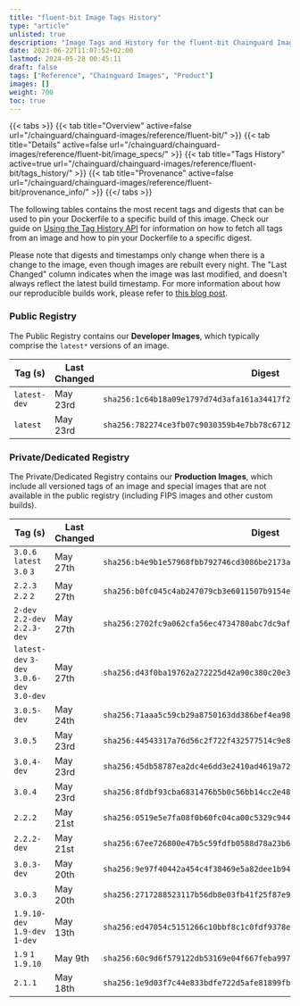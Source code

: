 ```yaml
---
title: "fluent-bit Image Tags History"
type: "article"
unlisted: true
description: "Image Tags and History for the fluent-bit Chainguard Image"
date: 2023-06-22T11:07:52+02:00
lastmod: 2024-05-28 00:45:11
draft: false
tags: ["Reference", "Chainguard Images", "Product"]
images: []
weight: 700
toc: true
---
```


{{< tabs >}}
{{< tab title="Overview" active=false url="/chainguard/chainguard-images/reference/fluent-bit/" >}}
{{< tab title="Details" active=false url="/chainguard/chainguard-images/reference/fluent-bit/image_specs/" >}}
{{< tab title="Tags History" active=true url="/chainguard/chainguard-images/reference/fluent-bit/tags_history/" >}}
{{< tab title="Provenance" active=false url="/chainguard/chainguard-images/reference/fluent-bit/provenance_info/" >}}
{{</ tabs >}}

The following tables contains the most recent tags and digests that can be used to pin your Dockerfile to a specific build of this image. Check our guide on [Using the Tag History API](/chainguard/chainguard-images/using-the-tag-history-api/) for information on how to fetch all tags from an image and how to pin your Dockerfile to a specific digest.

Please note that digests and timestamps only change when there is a change to the image, even though images are rebuilt every night. The "Last Changed" column indicates when the image was last modified, and doesn't always reflect the latest build timestamp. For more information about how our reproducible builds work, please refer to [this blog post](https://www.chainguard.dev/unchained/reproducing-chainguards-reproducible-image-builds).

### Public Registry
The Public Registry contains our **Developer Images**, which typically comprise the `latest*` versions of an image.

| Tag (s)       | Last Changed | Digest                                                                    |
|---------------|--------------|---------------------------------------------------------------------------|
|  `latest-dev` | May 23rd     | `sha256:1c64b18a09e1797d74d3afa161a34417f2280c4d44515e14e44b9f1926def9ee` |
|  `latest`     | May 23rd     | `sha256:782274ce3fb07c9030359b4e7bb78c67124e62440c557079e59bd29627b8c6d3` |


### Private/Dedicated Registry
The Private/Dedicated Registry contains our **Production Images**, which include all versioned tags of an image and special images that are not available in the public registry (including FIPS images and other custom builds).

| Tag (s)                                     | Last Changed | Digest                                                                    |
|---------------------------------------------|--------------|---------------------------------------------------------------------------|
|  `3.0.6` `latest` `3.0` `3`                 | May 27th     | `sha256:b4e9b1e57968fbb792746cd3086be2173a4164d4f7437708a8aa4218ca1f4e45` |
|  `2.2.3` `2.2` `2`                          | May 27th     | `sha256:b0fc045c4ab247079cb3e6011507b9154e59e0ad5ee9210ce8d05e61c9427288` |
|  `2-dev` `2.2-dev` `2.2.3-dev`              | May 27th     | `sha256:2702fc9a062cfa56ec4734780abc7dc9af475d52ef30678fd5bf27babf992555` |
|  `latest-dev` `3-dev` `3.0.6-dev` `3.0-dev` | May 27th     | `sha256:d43f0ba19762a272225d42a90c380c20e3237b85307ad7ab15e677ad30037564` |
|  `3.0.5-dev`                                | May 24th     | `sha256:71aaa5c59cb29a8750163dd386bef4ea984ee899f9745ad6d9d2ccd46061a2e0` |
|  `3.0.5`                                    | May 23rd     | `sha256:44543317a76d56c2f722f432577514c9e8e6dcb77447094a9c3afb81fd2d0b60` |
|  `3.0.4-dev`                                | May 23rd     | `sha256:45db58787ea2dc4e6dd3e2410ad4619a72de0556592e0e8824e23e2fdbaf2cc0` |
|  `3.0.4`                                    | May 23rd     | `sha256:8fdbf93cba6831476b5b0c56bb14cc2e487f9cf25369071092926b41d7788829` |
|  `2.2.2`                                    | May 21st     | `sha256:0519e5e7fa08f0b60fc04ca00c5329c9448ff2fc8701ced1baab09b72448c366` |
|  `2.2.2-dev`                                | May 21st     | `sha256:67ee726800e47b5c59fdfb0588d78a23b604f46c26825f0813005e181cc77133` |
|  `3.0.3-dev`                                | May 20th     | `sha256:9e97f40442a454c4f38469e5a82dee1b94c514ffa4cff2a28c089e4e190cc45c` |
|  `3.0.3`                                    | May 20th     | `sha256:2717288523117b56db8e03fb41f25f87e9de3dbc960c3db141bcdb6849cbc78b` |
|  `1.9.10-dev` `1.9-dev` `1-dev`             | May 13th     | `sha256:ed47054c5151266c10bbf8c1c0fdf9378e2cf8be92ed4046cc3839bcc51ca62c` |
|  `1.9` `1` `1.9.10`                         | May 9th      | `sha256:60c9d6f579122db53169e04f667feba997494a3352f068250baab3ebf626a620` |
|  `2.1.1`                                    | May 18th     | `sha256:1e9d03f7c44e833bdfe722d5afe81899fba5c308f317b1572c4ef4d9327bf30f` |

